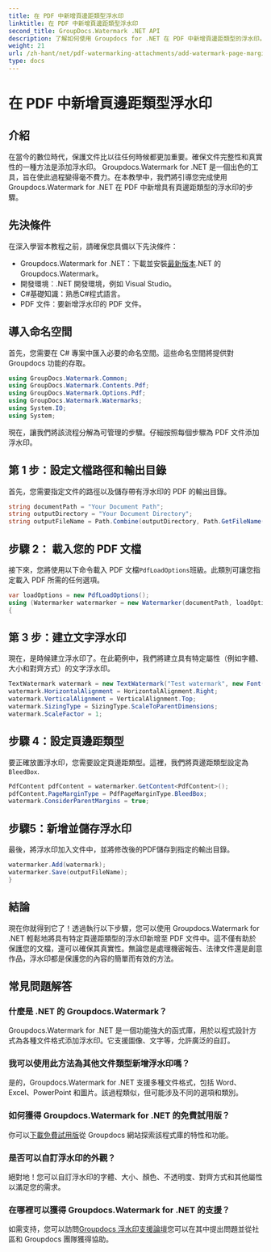 ```yaml
---
title: 在 PDF 中新增頁邊距類型浮水印
linktitle: 在 PDF 中新增頁邊距類型浮水印
second_title: GroupDocs.Watermark .NET API
description: 了解如何使用 Groupdocs for .NET 在 PDF 中新增頁邊距類型的浮水印。輕鬆保護您的文件。
weight: 21
url: /zh-hant/net/pdf-watermarking-attachments/add-watermark-page-margin-type-pdf/
type: docs
---
```

# 在 PDF 中新增頁邊距類型浮水印

## 介紹
在當今的數位時代，保護文件比以往任何時候都更加重要。確保文件完整性和真實性的一種方法是添加浮水印。 Groupdocs.Watermark for .NET 是一個出色的工具，旨在使此過程變得毫不費力。在本教學中，我們將引導您完成使用 Groupdocs.Watermark for .NET 在 PDF 中新增具有頁邊距類型的浮水印的步驟。
## 先決條件
在深入學習本教程之前，請確保您具備以下先決條件：
-  Groupdocs.Watermark for .NET：下載並安裝[最新版本](https://releases.groupdocs.com/Watermark/net/).NET 的 Groupdocs.Watermark。
- 開發環境：.NET 開發環境，例如 Visual Studio。
- C#基礎知識：熟悉C#程式語言。
- PDF 文件：要新增浮水印的 PDF 文件。
## 導入命名空間
首先，您需要在 C# 專案中匯入必要的命名空間。這些命名空間將提供對 Groupdocs 功能的存取。
```csharp
using GroupDocs.Watermark.Common;
using GroupDocs.Watermark.Contents.Pdf;
using GroupDocs.Watermark.Options.Pdf;
using GroupDocs.Watermark.Watermarks;
using System.IO;
using System;
```
現在，讓我們將該流程分解為可管理的步驟。仔細按照每個步驟為 PDF 文件添加浮水印。
## 第 1 步：設定文檔路徑和輸出目錄
首先，您需要指定文件的路徑以及儲存帶有浮水印的 PDF 的輸出目錄。
```csharp
string documentPath = "Your Document Path";
string outputDirectory = "Your Document Directory";
string outputFileName = Path.Combine(outputDirectory, Path.GetFileName(documentPath));
```
## 步驟 2： 載入您的 PDF 文檔
接下來，您將使用以下命令載入 PDF 文檔`PdfLoadOptions`班級。此類別可讓您指定載入 PDF 所需的任何選項。
```csharp
var loadOptions = new PdfLoadOptions();
using (Watermarker watermarker = new Watermarker(documentPath, loadOptions))
{
```
## 第 3 步：建立文字浮水印
現在，是時候建立浮水印了。在此範例中，我們將建立具有特定屬性（例如字體、大小和對齊方式）的文字浮水印。
```csharp
TextWatermark watermark = new TextWatermark("Test watermark", new Font("Arial", 42));
watermark.HorizontalAlignment = HorizontalAlignment.Right;
watermark.VerticalAlignment = VerticalAlignment.Top;
watermark.SizingType = SizingType.ScaleToParentDimensions;
watermark.ScaleFactor = 1;
```
## 步驟 4：設定頁邊距類型
要正確放置浮水印，您需要設定頁邊距類型。這裡，我們將頁邊距類型設定為`BleedBox`.
```csharp
PdfContent pdfContent = watermarker.GetContent<PdfContent>();
pdfContent.PageMarginType = PdfPageMarginType.BleedBox;
watermark.ConsiderParentMargins = true;
```
## 步驟5：新增並儲存浮水印
最後，將浮水印加入文件中，並將修改後的PDF儲存到指定的輸出目錄。
```csharp
watermarker.Add(watermark);
watermarker.Save(outputFileName);
}
```
## 結論
現在你就得到它了！透過執行以下步驟，您可以使用 Groupdocs.Watermark for .NET 輕鬆地將具有特定頁邊距類型的浮水印新增至 PDF 文件中。這不僅有助於保護您的文檔，還可以確保其真實性。無論您是處理機密報告、法律文件還是創意作品，浮水印都是保護您的內容的簡單而有效的方法。
## 常見問題解答
### 什麼是 .NET 的 Groupdocs.Watermark？
Groupdocs.Watermark for .NET 是一個功能強大的函式庫，用於以程式設計方式為各種文件格式添加浮水印。它支援圖像、文字等，允許廣泛的自訂。
### 我可以使用此方法為其他文件類型新增浮水印嗎？
是的，Groupdocs.Watermark for .NET 支援多種文件格式，包括 Word、Excel、PowerPoint 和圖片。該過程類似，但可能涉及不同的選項和類別。
### 如何獲得 Groupdocs.Watermark for .NET 的免費試用版？
你可以[下載免費試用版](https://releases.groupdocs.com/)從 Groupdocs 網站探索該程式庫的特性和功能。
### 是否可以自訂浮水印的外觀？
絕對地！您可以自訂浮水印的字體、大小、顏色、不透明度、對齊方式和其他屬性以滿足您的需求。
### 在哪裡可以獲得 Groupdocs.Watermark for .NET 的支援？
如需支持，您可以訪問[Groupdocs 浮水印支援論壇](https://forum.groupdocs.com/c/watermark/19)您可以在其中提出問題並從社區和 Groupdocs 團隊獲得協助。